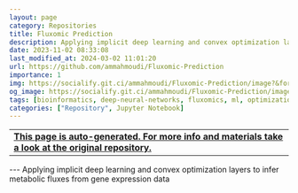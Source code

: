 ```yaml
---
layout: page
category: Repositories
title: Fluxomic Prediction
description: Applying implicit deep learning and convex optimization layers to infer metabolic fluxes from gene expression data
date: 2023-11-02 08:33:08 
last_modified_at: 2024-03-02 11:01:20 
url: https://github.com/ammahmoudi/Fluxomic-Prediction
importance: 1
img: https://socialify.git.ci/ammahmoudi/Fluxomic-Prediction/image?&forks=1&issues=1&language=1&name=1&owner=1&stargazers=1&theme=Light
og_image: https://socialify.git.ci/ammahmoudi/Fluxomic-Prediction/image?&forks=1&issues=1&language=1&name=1&owner=1&stargazers=1&theme=Light
tags: [bioinformatics, deep-neural-networks, fluxomics, ml, optimization, transcriptomics]
categories: ["Repository", Jupyter Notebook]
---
```

<div id="open-in-github" > <table class="table-cv list-group-table"> <tbody> <tr>    <td class="list-group-name"><b>   <a href="https://github.com/ammahmoudi/Fluxomic-Prediction" rel="external nofollow noopener" target="_blank"><i class="fa-brands fa-github"></i> This page is auto-generated. For more info and materials take a look at the original repository.</a> </b></td></tr> </tbody> </table></div>
---
Applying implicit deep learning and convex optimization layers to infer metabolic fluxes from gene expression data
